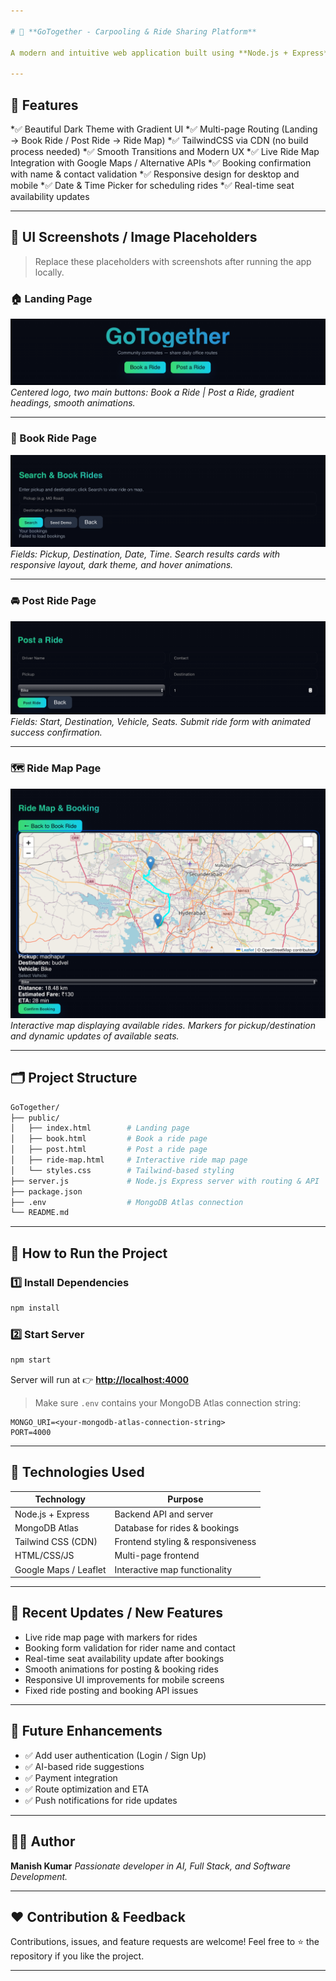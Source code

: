 ```yaml
---

# 🚗 **GoTogether - Carpooling & Ride Sharing Platform**

A modern and intuitive web application built using **Node.js + Express** (backend) and **Tailwind CSS** (frontend). Users can **Book a Ride** or **Post a Ride** with a smooth multi-page UI, live ride map visualization, real-time booking updates, and visually engaging animations.

---
```


## 🌟 **Features**

*✅ Beautiful Dark Theme with Gradient UI
*✅ Multi-page Routing (Landing → Book Ride / Post Ride → Ride Map)
*✅ TailwindCSS via CDN (no build process needed)
*✅ Smooth Transitions and Modern UX
*✅ Live Ride Map Integration with Google Maps / Alternative APIs
*✅ Booking confirmation with name & contact validation
*✅ Responsive design for desktop and mobile
*✅ Date & Time Picker for scheduling rides
*✅ Real-time seat availability updates

---

## 📸 **UI Screenshots / Image Placeholders**

> Replace these placeholders with screenshots after running the app locally.

### 🏠 Landing Page

![Landing Page](screenshorts/landing_page.png)
*Centered logo, two main buttons: Book a Ride | Post a Ride, gradient headings, smooth animations.*

---

### 🚕 Book Ride Page

![Book Ride Page](screenshorts/book_ride_page.png)
*Fields: Pickup, Destination, Date, Time.
Search results cards with responsive layout, dark theme, and hover animations.*

---

### 🚘 Post Ride Page

![Post Ride Page](screenshorts/post_ride_page.png)
*Fields: Start, Destination, Vehicle, Seats.
Submit ride form with animated success confirmation.*

---

### 🗺️ Ride Map Page

![Ride Map Page](screenshorts/ride_map_page.png)
*Interactive map displaying available rides.
Markers for pickup/destination and dynamic updates of available seats.*

---

## 🗂️ **Project Structure**

```bash
GoTogether/
├── public/
│   ├── index.html        # Landing page
│   ├── book.html         # Book a ride page
│   ├── post.html         # Post a ride page
│   ├── ride-map.html     # Interactive ride map page
│   └── styles.css        # Tailwind-based styling
├── server.js             # Node.js Express server with routing & API
├── package.json
├── .env                  # MongoDB Atlas connection
└── README.md
```

---

## 🚀 **How to Run the Project**

### 1️⃣ Install Dependencies

```bash
npm install
```

### 2️⃣ Start Server

```bash
npm start
```

Server will run at 👉 **[http://localhost:4000](http://localhost:4000)**

> Make sure `.env` contains your MongoDB Atlas connection string:

```env
MONGO_URI=<your-mongodb-atlas-connection-string>
PORT=4000
```

---

## 🔧 Technologies Used

| Technology            | Purpose                           |
| --------------------- | --------------------------------- |
| Node.js + Express     | Backend API and server            |
| MongoDB Atlas         | Database for rides & bookings     |
| Tailwind CSS (CDN)    | Frontend styling & responsiveness |
| HTML/CSS/JS           | Multi-page frontend               |
| Google Maps / Leaflet | Interactive map functionality     |

---

## 🔮 Recent Updates / New Features

* Live ride map page with markers for rides
* Booking form validation for rider name and contact
* Real-time seat availability update after bookings
* Smooth animations for posting & booking rides
* Responsive UI improvements for mobile screens
* Fixed ride posting and booking API issues

---

## 🔮 Future Enhancements

* ✅ Add user authentication (Login / Sign Up)
* ✅ AI-based ride suggestions
* ✅ Payment integration
* ✅ Route optimization and ETA
* ✅ Push notifications for ride updates

---

## 👨‍💻 Author

**Manish Kumar**
*Passionate developer in AI, Full Stack, and Software Development.*

---

## ❤️ Contribution & Feedback

Contributions, issues, and feature requests are welcome!
Feel free to ⭐ the repository if you like the project.

---
